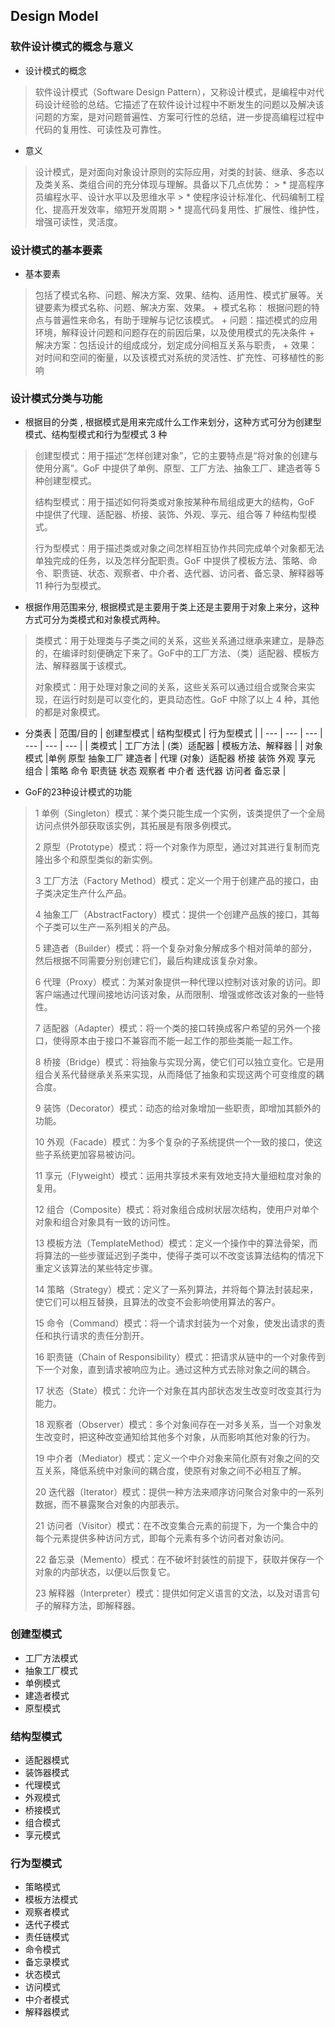 ## Design Model

### 软件设计模式的概念与意义
+ 设计模式的概念
> 软件设计模式（Software Design Pattern），又称设计模式，是编程中对代码设计经验的总结。它描述了在软件设计过程中不断发生的问题以及解决该问题的方案，是对问题普遍性、方案可行性的总结，进一步提高编程过程中代码的复用性、可读性及可靠性。

+ 意义
> 设计模式，是对面向对象设计原则的实际应用，对类的封装、继承、多态以及类关系、类组合间的充分体现与理解。具备以下几点优势：
	> * 提高程序员编程水平、设计水平以及思维水平
	> * 使程序设计标准化、代码编制工程化、提高开发效率，缩短开发周期
	> * 提高代码复用性、扩展性、维护性，增强可读性，灵活度。

### 设计模式的基本要素
+ 基本要素
> 包括了模式名称、问题、解决方案、效果、结构、适用性、模式扩展等。关键要素为模式名称、问题、解决方案、效果。
	+ 模式名称： 根据问题的特点与普遍性来命名，有助于理解与记忆该模式。
	+ 问题：描述模式的应用环境，解释设计问题和问题存在的前因后果，以及使用模式的先决条件
	+ 解决方案：包括设计的组成成分，划定成分间相互关系与职责，
	+ 效果：对时间和空间的衡量，以及该模式对系统的灵活性、扩充性、可移植性的影响

### 设计模式分类与功能
+ 根据目的分类 , 根据模式是用来完成什么工作来划分，这种方式可分为创建型模式、结构型模式和行为型模式 3 种
> 创建型模式：用于描述“怎样创建对象”，它的主要特点是“将对象的创建与使用分离”。GoF 中提供了单例、原型、工厂方法、抽象工厂、建造者等 5 种创建型模式。
>  
> 结构型模式：用于描述如何将类或对象按某种布局组成更大的结构，GoF 中提供了代理、适配器、桥接、装饰、外观、享元、组合等 7 种结构型模式。
> 
> 行为型模式：用于描述类或对象之间怎样相互协作共同完成单个对象都无法单独完成的任务，以及怎样分配职责。GoF 中提供了模板方法、策略、命令、职责链、状态、观察者、中介者、迭代器、访问者、备忘录、解释器等 11 种行为型模式。

+ 根据作用范围来分, 根据模式是主要用于类上还是主要用于对象上来分，这种方式可分为类模式和对象模式两种。
> 类模式：用于处理类与子类之间的关系，这些关系通过继承来建立，是静态的，在编译时刻便确定下来了。GoF中的工厂方法、（类）适配器、模板方法、解释器属于该模式。
> 
> 对象模式：用于处理对象之间的关系，这些关系可以通过组合或聚合来实现，在运行时刻是可以变化的，更具动态性。GoF 中除了以上 4 种，其他的都是对象模式。

+ 分类表
| 范围/目的 | 创建型模式 | 结构型模式 | 行为型模式 |
|  --- | --- | --- | --- | --- | --- |
| 类模式 | 工厂方法 | (类）适配器 | 模板方法、解释器 |
| 对象模式 |单例 原型 抽象工厂 建造者 | 代理 (对象）适配器 桥接 装饰 外观 享元 组合 | 策略 命令 职责链 状态 观察者 中介者 迭代器 访问者 备忘录 |

+ GoF的23种设计模式的功能
> 
> 1 单例（Singleton）模式：某个类只能生成一个实例，该类提供了一个全局访问点供外部获取该实例，其拓展是有限多例模式。
>
> 2 原型（Prototype）模式：将一个对象作为原型，通过对其进行复制而克隆出多个和原型类似的新实例。
> 
> 3 工厂方法（Factory Method）模式：定义一个用于创建产品的接口，由子类决定生产什么产品。
>
> 4 抽象工厂（AbstractFactory）模式：提供一个创建产品族的接口，其每个子类可以生产一系列相关的产品。
>
> 5 建造者（Builder）模式：将一个复杂对象分解成多个相对简单的部分，然后根据不同需要分别创建它们，最后构建成该复杂对象。
>
> 6 代理（Proxy）模式：为某对象提供一种代理以控制对该对象的访问。即客户端通过代理间接地访问该对象，从而限制、增强或修改该对象的一些特性。
>
> 7 适配器（Adapter）模式：将一个类的接口转换成客户希望的另外一个接口，使得原本由于接口不兼容而不能一起工作的那些类能一起工作。
>
> 8 桥接（Bridge）模式：将抽象与实现分离，使它们可以独立变化。它是用组合关系代替继承关系来实现，从而降低了抽象和实现这两个可变维度的耦合度。
>
> 9 装饰（Decorator）模式：动态的给对象增加一些职责，即增加其额外的功能。
>
> 10 外观（Facade）模式：为多个复杂的子系统提供一个一致的接口，使这些子系统更加容易被访问。
>
> 11 享元（Flyweight）模式：运用共享技术来有效地支持大量细粒度对象的复用。
>
> 12 组合（Composite）模式：将对象组合成树状层次结构，使用户对单个对象和组合对象具有一致的访问性。
>
> 13 模板方法（TemplateMethod）模式：定义一个操作中的算法骨架，而将算法的一些步骤延迟到子类中，使得子类可以不改变该算法结构的情况下重定义该算法的某些特定步骤。
>
> 14 策略（Strategy）模式：定义了一系列算法，并将每个算法封装起来，使它们可以相互替换，且算法的改变不会影响使用算法的客户。
>
> 15 命令（Command）模式：将一个请求封装为一个对象，使发出请求的责任和执行请求的责任分割开。
>
> 16 职责链（Chain of Responsibility）模式：把请求从链中的一个对象传到下一个对象，直到请求被响应为止。通过这种方式去除对象之间的耦合。
>
> 17 状态（State）模式：允许一个对象在其内部状态发生改变时改变其行为能力。
>
> 18 观察者（Observer）模式：多个对象间存在一对多关系，当一个对象发生改变时，把这种改变通知给其他多个对象，从而影响其他对象的行为。
>
> 19 中介者（Mediator）模式：定义一个中介对象来简化原有对象之间的交互关系，降低系统中对象间的耦合度，使原有对象之间不必相互了解。
>
> 20 迭代器（Iterator）模式：提供一种方法来顺序访问聚合对象中的一系列数据，而不暴露聚合对象的内部表示。
>
> 21 访问者（Visitor）模式：在不改变集合元素的前提下，为一个集合中的每个元素提供多种访问方式，即每个元素有多个访问者对象访问。
>
> 22 备忘录（Memento）模式：在不破坏封装性的前提下，获取并保存一个对象的内部状态，以便以后恢复它。
>
> 23 解释器（Interpreter）模式：提供如何定义语言的文法，以及对语言句子的解释方法，即解释器。

### 创建型模式
+ 工厂方法模式
+ 抽象工厂模式
+ 单例模式
+ 建造者模式
+ 原型模式

### 结构型模式
+ 适配器模式
+ 装饰器模式
+ 代理模式
+ 外观模式
+ 桥接模式
+ 组合模式
+ 享元模式

### 行为型模式
+ 策略模式
+ 模板方法模式
+ 观察者模式
+ 迭代子模式
+ 责任链模式
+ 命令模式
+ 备忘录模式
+ 状态模式
+ 访问模式
+ 中介者模式
+ 解释器模式

